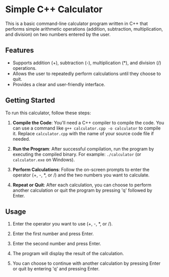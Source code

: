 # Simple C++ Calculator

This is a basic command-line calculator program written in C++ that performs simple arithmetic operations (addition, subtraction, multiplication, and division) on two numbers entered by the user.

## Features
- Supports addition (+), subtraction (-), multiplication (*), and division (/) operations.
- Allows the user to repeatedly perform calculations until they choose to quit.
- Provides a clear and user-friendly interface.

## Getting Started

To run this calculator, follow these steps:

1. **Compile the Code**: You'll need a C++ compiler to compile the code. You can use a command like `g++ calculator.cpp -o calculator` to compile it. Replace `calculator.cpp` with the name of your source code file if needed.

2. **Run the Program**: After successful compilation, run the program by executing the compiled binary. For example: `./calculator` (or `calculator.exe` on Windows).

3. **Perform Calculations**: Follow the on-screen prompts to enter the operator (+, -, *, or /) and the two numbers you want to calculate.

4. **Repeat or Quit**: After each calculation, you can choose to perform another calculation or quit the program by pressing 'q' followed by Enter.

## Usage

1. Enter the operator you want to use (+, -, *, or /).

2. Enter the first number and press Enter.

3. Enter the second number and press Enter.

4. The program will display the result of the calculation.

5. You can choose to continue with another calculation by pressing Enter or quit by entering 'q' and pressing Enter.
